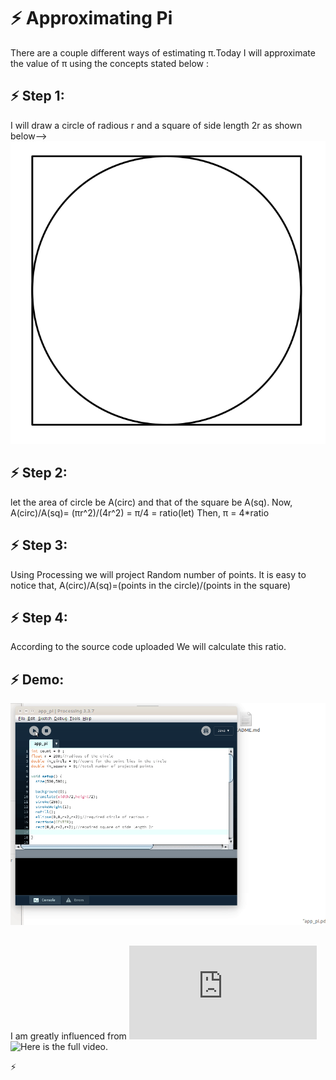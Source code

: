 # :zap: Approximating Pi

There are a couple different ways of estimating π.Today I will approximate the value of π using the concepts stated below : 

## :zap: Step 1:
I will draw a circle of radious r and a square of side length 2r as shown below-->
![pic](/circle_square2.png)

## :zap: Step 2:
let the area of circle be A(circ) and that of the square be A(sq). Now,
A(circ)/A(sq)= (πr^2)/(4r^2) = π/4 = ratio(let)
Then,
π = 4*ratio

## :zap: Step 3:
Using Processing we will project Random number of points. It is easy to notice that,
A(circ)/A(sq)=(points in the circle)/(points in the square)

## :zap: Step 4:
According to the source code uploaded We will calculate this ratio.

## :zap: Demo:
![gif](/final_gif.gif)

##
I am greatly influenced from ![here](http://www.physics.ohio-state.edu/%7Eorban/math_coding/pi_graphical/index.html)
![Here](https://www.youtube.com/watch?v=9_CuOAfGl7I) is the full video. 

:zap:
